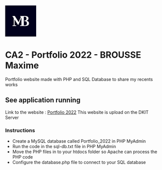 ![alt text](https://github.com/iamaximebrousse/CA2_Server-side/blob/main/Documentation/Logo.jpg)
# CA2 - Portfolio 2022 - BROUSSE Maxime
Portfolio website made with PHP and SQL Database to share my recents works

## See application running
Link to the website : 
[Portfolio 2022](https://mysql06.comp.dkit.ie/D00251731/CA2_Server-side/index.php "Portfolio Website")
This website is upload on the DKIT Server

### Instructions
* Create a MySQL database called Portfolio_2022 in PHP MyAdmin
* Run the code in the sql-db.txt file in PHP MyAdmin
* Move the PHP files in to your htdocs folder so Apache can process the PHP code
* Configure the database.php file to connect to your SQL database



